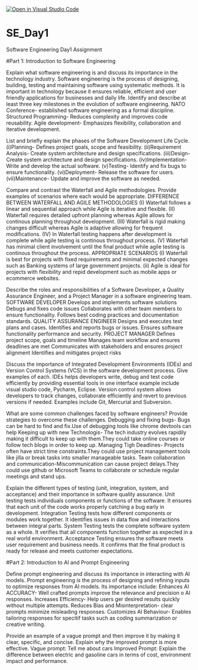 [![Open in Visual Studio Code](https://classroom.github.com/assets/open-in-vscode-2e0aaae1b6195c2367325f4f02e2d04e9abb55f0b24a779b69b11b9e10269abc.svg)](https://classroom.github.com/online_ide?assignment_repo_id=18362741&assignment_repo_type=AssignmentRepo)
# SE_Day1
Software Engineering Day1 Assignment

#Part 1: Introduction to Software Engineering

Explain what software engineering is and discuss its importance in the technology industry.
Software engineering is the process of designing, building, testing and maintaining software using systematic methods. 
It is important in technology because it ensures reliable, efficient and user friendly applications for businesses and daily life.
Identify and describe at least three key milestones in the evolution of software engineering.
NATO Conference- established software engineering as a formal discipline.
Structured Programming- Reduces complexity and improves code reusability.
Agile development- Emphasizes flexibility, collaboration and iterative development.

List and briefly explain the phases of the Software Development Life Cycle.
(i)Planning- Defines project goals, scope and feasibility.
(ii)Requirement Analysis- Create system architecture and design specifications.
(iii)Design- Create system architecture and design specifications.
(iv)Implementation- Write and develop the actual software.
(v)Testing- Identify and fix bugs to ensure functionality.
(vi)Deployment- Release the software for users.
(vii)Maintenance- Update and improve the software as needed.

Compare and contrast the Waterfall and Agile methodologies. Provide examples of scenarios where each would be appropriate.
DIFFERENCE BETWEEN WATERFALL AND AGILE METHODOLOGIES
(I)  Waterfall follows a linear and sequential approach while Agile is iterative and flexible.
(II)  Waterfall requires detailed upfront planning whereas Agile allows for continous planning throughout development.
(III) Waterfall is rigid making changes difficult whereas Agile is adaptive allowing for frequent modifications.
(IV)  In Waterfall testing happens after development is complete while agile testing is continous throughout process.
(V)   Waterfall has minimal client involvement until the final product while agile testing is continous throughout the process.
APPROPRIATE SCENARIOS
(I)  Waterfall is best for projects with fixed requirements and minimal expected changes such as Banking systems of large government projects.
(ii) Agile is ideal for projects with flexibility and repid development such as mobile apps or ecommerce websites.

Describe the roles and responsibilities of a Software Developer, a Quality Assurance Engineer, and a Project Manager in a software engineering team.
SOFTWARE DEVELOPER
Develops and implements software solutions
Debugs and fixes code issues
Collaborates with other team members to ensure functionality.
Follows best coding practices and documentation standards.
QUALITY ASSURANCE ENGINEER
Designs and executes test plans and cases.
Identifies and reports bugs or issues.
Ensures software functionality performance and security.
PROJECT MANAGER
Defines project scope, goals and timeline
Manages team workflow and ensures deadlines are met
Communicates with stakeholders and ensures project alignment
Identifies and miitigates project risks

Discuss the importance of Integrated Development Environments (IDEs) and Version Control Systems (VCS) in the software development process. Give examples of each.
IDEs helps developers write, debug and test code efficiently by providing essential tools in one interface example include visual studio code, Pycharm, Eclipse.
Version control system allows developers to track changes, collaborate efficiently and revert to previous versions if needed. Examples include Git, Mercurial and Subversion.

What are some common challenges faced by software engineers? Provide strategies to overcome these challenges.
Debugging and fixing bugs- Bugs can be hard to find and fix.Use of debugging tools like chrome devtools can help
Keeping up with new Technologis- The tech industry evolves rapidily making it difficult to keep up with them.They could take online courses or follow tech blogs in order to keep up.
Managing Tigh Deadlines- Projects often have strict time constraints.They could use project management tools like jilla or break tasks into smaller manageable tasks.
Team collaboration and communication-Miscommunication can cause project delays.They could use github or Microsoft Teams to collaborate or schedule regular meetings and stand ups.

Explain the different types of testing (unit, integration, system, and acceptance) and their importance in software quality assurance.
Unit testing tests individuals components or functions of the software. It ensures that each unit of the code works properly catching a bug early in development.
Integration Testing tests how different components or modules work together. It identifies issues in data flow and interactions between integral parts.
System Testing tests the complete software system as a whole. It verifies that all components function together as expected in a real world environment.
Acceptance Testing ensures the software meets user requirement and business needs. It confirms that the final product is ready for release and meets customer expectations.


#Part 2: Introduction to AI and Prompt Engineering


Define prompt engineering and discuss its importance in interacting with AI models.
Prompt engineering is the process of designing and refining inputs to optimize responses from AI models. Its importance include:
Enhances AI ACCURACY- Well crafted prompts improve the relevance and precision o AI responses.
Increases Efficiency- Help users ger desired results quickly without multiple attempts.
Reduces Bias and Misinterpretation- clear prompts minimize misleading responses.
Customizes AI Behaviour- Enables tailoring responses for specitif tasks such as coding summarization or creative writing.

Provide an example of a vague prompt and then improve it by making it clear, specific, and concise. Explain why the improved prompt is more effective.
Vague prompt: Tell me about cars
Improved Prompt: Explain the difference between electric and gasoline cars in terms of cost, environment impact and performance.
